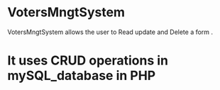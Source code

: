 # VotersMngtSystem
VotersMngtSystem allows the user to Read update and Delete  a form .
# It uses CRUD operations in mySQL_database in PHP

